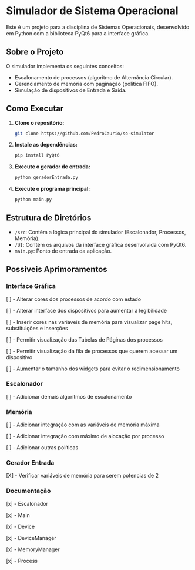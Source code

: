 # Simulador de Sistema Operacional

Este é um projeto para a disciplina de Sistemas Operacionais, desenvolvido em Python com a biblioteca PyQt6 para a interface gráfica.

## Sobre o Projeto

O simulador implementa os seguintes conceitos:
- Escalonamento de processos (algoritmo de Alternância Circular).
- Gerenciamento de memória com paginação (política FIFO).
- Simulação de dispositivos de Entrada e Saída.

## Como Executar

1.  **Clone o repositório:**
    ```bash
    git clone https://github.com/PedroCaurio/so-simulator
    ```
2.  **Instale as dependências:**
    ```bash
    pip install PyQt6
    ```
3.  **Execute o gerador de entrada:**
    ```bash
    python geradorEntrada.py
    ```
4.  **Execute o programa principal:**
    ```bash
    python main.py
    ```

## Estrutura de Diretórios

- `/src`: Contém a lógica principal do simulador (Escalonador, Processos, Memória).
- `/UI`: Contém os arquivos da interface gráfica desenvolvida com PyQt6.
- `main.py`: Ponto de entrada da aplicação.

## Possíveis Aprimoramentos

### Interface Gráfica
[ ] - Alterar cores dos processos de acordo com estado

[ ] - Alterar interface dos dispositivos para aumentar a legibilidade

[ ] - Inserir cores nas variáveis de memória para visualizar page hits, substituições e inserções

[ ] - Permitir visualização das Tabelas de Páginas dos processos

[ ] - Permitir visualização da fila de processos que querem acessar um dispositivo

[ ] - Aumentar o tamanho dos widgets para evitar o redimensionamento

### Escalonador
[ ] - Adicionar demais algoritmos de escalonamento

### Memória
[ ] - Adicionar integração com as variáveis de memória máxima

[ ] - Adicionar integração com máximo de alocação por processo

[ ] - Adicionar outras políticas

### Gerador Entrada
[X] - Verificar variáveis de memória para serem potencias de 2

### Documentação
[x] - Escalonador

[x] - Main

[x] - Device

[x] - DeviceManager

[x] - MemoryManager

[x] - Process